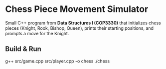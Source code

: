 # Chess Piece Movement Simulator

Small C++ program from **Data Structures I (COP3330)** that initializes chess pieces (Knight, Rook, Bishop, Queen),
prints their starting positions, and prompts a move for the Knight.

## Build & Run
g++ src/game.cpp src/player.cpp -o chess
./chess


